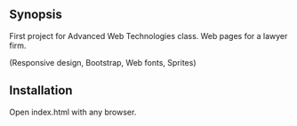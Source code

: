 ## Synopsis

First project for Advanced Web Technologies class. Web pages for a lawyer firm. 

(Responsive design, Bootstrap, Web fonts, Sprites)

## Installation

Open index.html with any browser.
